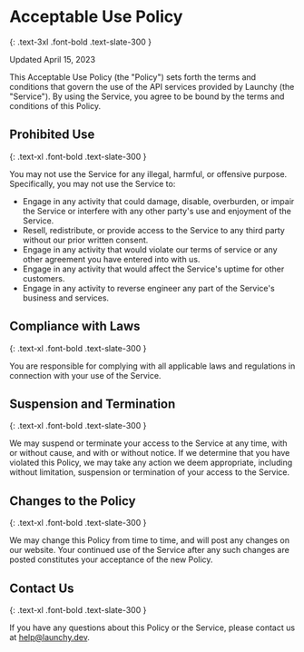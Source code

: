 # Acceptable Use Policy
{: .text-3xl .font-bold .text-slate-300 }

Updated April 15, 2023

This Acceptable Use Policy (the "Policy") sets forth the terms and conditions that govern the use of the API services provided by Launchy (the "Service"). By using the Service, you agree to be bound by the terms and conditions of this Policy.

## Prohibited Use
{: .text-xl .font-bold .text-slate-300 }

You may not use the Service for any illegal, harmful, or offensive purpose. Specifically, you may not use the Service to:

* Engage in any activity that could damage, disable, overburden, or impair the Service or interfere with any other party's use and enjoyment of the Service.
* Resell, redistribute, or provide access to the Service to any third party without our prior written consent.
* Engage in any activity that would violate our terms of service or any other agreement you have entered into with us.
* Engage in any activity that would affect the Service's uptime for other customers.
* Engage in any activity to reverse engineer any part of the Service's business and services.

## Compliance with Laws
{: .text-xl .font-bold .text-slate-300 }

You are responsible for complying with all applicable laws and regulations in connection with your use of the Service.

## Suspension and Termination
{: .text-xl .font-bold .text-slate-300 }

We may suspend or terminate your access to the Service at any time, with or without cause, and with or without notice. If we determine that you have violated this Policy, we may take any action we deem appropriate, including without limitation, suspension or termination of your access to the Service.

## Changes to the Policy
{: .text-xl .font-bold .text-slate-300 }

We may change this Policy from time to time, and will post any changes on our website. Your continued use of the Service after any such changes are posted constitutes your acceptance of the new Policy.

## Contact Us
{: .text-xl .font-bold .text-slate-300 }

If you have any questions about this Policy or the Service, please contact us at help@launchy.dev.
